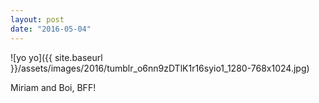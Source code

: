 ```yaml
---
layout: post
date: "2016-05-04"
---
```


![yo yo]({{ site.baseurl }}/assets/images/2016/tumblr_o6nn9zDTlK1r16syio1_1280-768x1024.jpg)

Miriam and Boi, BFF!
